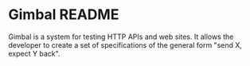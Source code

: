 # Gimbal README

Gimbal is a system for testing HTTP APIs and web sites. It allows the developer
to create a set of specifications of the general form "send X, expect Y back".
